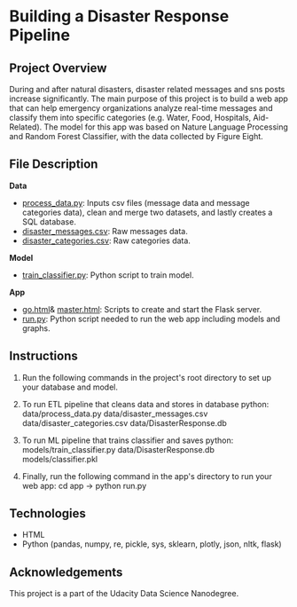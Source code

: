 # Building a Disaster Response Pipeline

## Project Overview
During and after natural disasters, disaster related messages and sns posts increase significantly. The main purpose of this project is to build a web app that can help emergency organizations analyze real-time messages and classify them into specific categories (e.g. Water, Food, Hospitals, Aid-Related). The model for this app was based on Nature Language Processing and Random Forest Classifier, with the data collected by Figure Eight. 

## File Description
**Data**
* [process_data.py](https://github.com/yyklee/disaster-response-pipeline/blob/main/data/process_data.py): Inputs csv files (message data and message categories data), clean and merge two datasets, and lastly creates a SQL database. 
* [disaster_messages.csv](https://github.com/yyklee/disaster-response-pipeline/blob/main/data/disaster_messages.csv): Raw messages data.
* [disaster_categories.csv](https://github.com/yyklee/disaster-response-pipeline/blob/main/data/disaster_categories.csv): Raw categories data. 

**Model**
* [train_classifier.py](https://github.com/yyklee/disaster-response-pipeline/blob/main/models/train_classifier.py): Python script to train model.

**App**
* [go.html](https://github.com/yyklee/disaster-response-pipeline/blob/main/app/templates/go.html)& [master.html](https://github.com/yyklee/disaster-response-pipeline/blob/main/app/templates/master.html): Scripts to create and start the Flask server.
* [run.py](https://github.com/yyklee/disaster-response-pipeline/blob/main/app/run.py): Python script needed to run the web app including models and graphs. 

## Instructions
1. Run the following commands in the project's root directory to set up your database and model.

2. To run ETL pipeline that cleans data and stores in database python: data/process_data.py data/disaster_messages.csv data/disaster_categories.csv data/DisasterResponse.db

3. To run ML pipeline that trains classifier and saves python: models/train_classifier.py data/DisasterResponse.db models/classifier.pkl

4. Finally, run the following command in the app's directory to run your web app: cd app -> python run.py


## Technologies
* HTML
* Python (pandas, numpy, re, pickle, sys, sklearn, plotly, json, nltk, flask)

## Acknowledgements
This project is a part of the Udacity Data Science Nanodegree.


